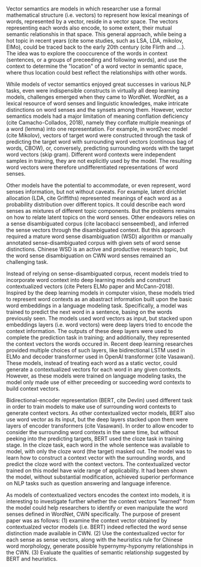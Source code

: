 Vector semantics are models in which researcher use a formal mathematical structure (i.e. vectors) to represent how lexical meanings of words, represented by a vector, reside in a vector space. The vectors representing each words also encode, to some extent, their mutual semantic relationshis in that space. This general approach, while being a hot topic in recent years (cite some studies, such as LSA, LDA, mikolov, ElMo), could be traced back to the early 20th century (cite Flirth and ...). The idea was to explore the cooccurence of the words in context (sentences, or a groups of preceeding and following words), and use the context to determine the "location" of a word vector in semantic space, where thus location could best reflect the relationships with other words. 

While models of vector semantics enjoyed great successes in various NLP tasks, even were indispensible constructs in virtually all deep learning models, challenges emerged when they came to WordNet. WordNet, as a lexical resource of word senses and linguistic knowledges, make intricate distinctions on word senses and the synsets among them. However, vector semantics models had a major limitation of meaning conflation deficiency (cite Camacho-Collados, 2018), namely they conflate multiple meanings of a word (lemma) into one representation. For example, in word2vec model (cite Mikolov), vectors of target word were constructed through the task of predicting the target word with surrounding word vectors (continous bag of words, CBOW), or, conversely, predicting surrounding words with the target word vectors (skip gram). Different word contexts were independent samples in training, they are not explicitly used by the model. The resulting word vectors were therefore undifferentiated representations of word senses.

Other models have the potential to accommodate, or even represent, word senses information, but not without caveats. For example, latent dirichlet allocation (LDA, cite Griffiths) represented meanings of each word as a probability distribution over different topics. It could describe each word senses as mixtures of different topic components. But the problems remains on how to relate latent topics on the word senses. Other endeavors relies on a sense disambiguated corpus (cite Iacobacci senseembed), and inferred the sense vectors through the disambiguated context. But this approach required a mature word sense disambiguation (WSD) algorithm or manually annotated sense-disambiguated corpus with given sets of word sense distinctions. Chinese WSD is an active and productive research topic, but the word sense disambiguation on CWN word senses remained an challenging task.

Instead of relying on sense-disambiguated corpus, recent models tried to incorporate word context into deep learning models and construct contextualized vectors (cite Peters ELMo paper and McCann-2018). Inspired by the deep learning models in computer vision, these models tried to represent word contexts as an abastract information built upon the basic word embeddings in a language modeling task. Specifically, a model was trained to predict the next word in a sentence, basing on the words previously seen. The models used word vectors as input, but stacked upon embeddings layers (i.e. word vectors) were deep layers tried to encode the context information. The outputs of these deep layers were used to complete the prediction task in training; and additionally, they represented the context vectors the words occured in. Recent deep learning researches provided multiple choices of such layers, like bidirectional LSTM used in ELMo and decoder transformer used in OpenAI transformer (cite Vasawani). These models, instead of treating each word as a static vector, could generate a contextualized vectors for each word in any given contexts. However, as these models were trained on language modeling tasks, the model only made use of either preceeding or succeeding word contexts to build context vectors. 

Bidirectional-encoder representation (BERT, cite Devlin) used different task in order to train models to make use of surrounding word contexts to generate context vectors. As other contextualized vector models, BERT also use word vector as its input, but the deep layers stacked upon them were layers of encoder transformers (cite Vasawani). In order to allow encoder to consider the surrounding word contexts in the same time, but without peeking into the predicting targets, BERT used the cloze task in training stage. In the cloze task, each word in the whole sentence was available to model, with only the cloze word (the target) masked out. The model was to learn how to construct a context vector with the surrounding words, and predict the cloze word with the context vectors. The contextualized vector trained on this model have wide range of applicability. It had been shown the model, without substantial modification, achieved superior performance on NLP tasks such as question answering and language inference.

As models of contextualized vectors encodes the context into models, it is interesting to investigate further whether the context vectors "learned" from the model could help researchers to identify or even manipulate the word senses defined in WordNet, CWN specifically. The purpose of present paper was as follows: (1) examine the context vector obtained by contextualzed vector models (i.e. BERT) indeed reflected the word sense distinction made available in CWN. (2) Use the contextualized vector for each sense as sense vectors, along with the heuristics rule for Chinese word morphology, generate possible hypernymy-hyponymy relationships in the CWN. (3) Evaluate the qualities of semantic relationship suggested by BERT and heuristics.

